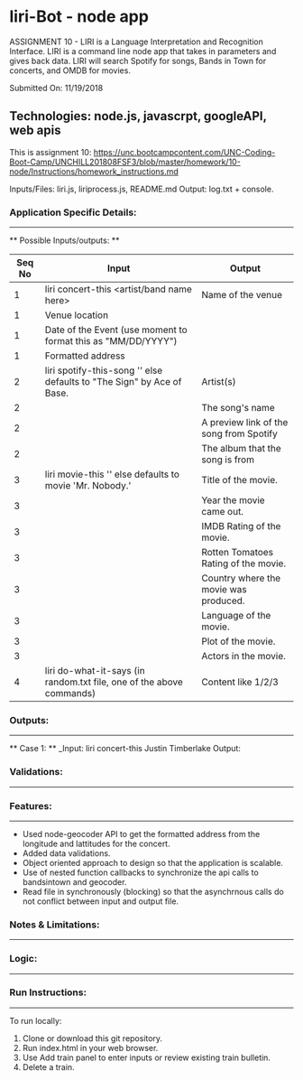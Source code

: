 # liri-Bot - node app
ASSIGNMENT 10 - LIRI is a Language Interpretation and Recognition Interface. 
LIRI is a command line node app that takes in parameters and gives back data.
LIRI will search Spotify for songs, Bands in Town for concerts, and OMDB for movies.

Submitted On: 11/19/2018

## Technologies: node.js, javascrpt, googleAPI, web apis

This is assignment 10: https://unc.bootcampcontent.com/UNC-Coding-Boot-Camp/UNCHILL201808FSF3/blob/master/homework/10-node/Instructions/homework_instructions.md

Inputs/Files: liri.js, liriprocess.js, README.md 
Output: log.txt + console. 


### Application Specific Details:
-----------------------------
** Possible Inputs/outputs: **

Seq No   | Input        | Output         | 
-------- | ------------  | -------------- | 
1  |   liri  concert-this <artist/band name here> | Name of the venue  | 
1  |   Venue location 	 | | 
1  |   Date of the Event (use moment to format this as "MM/DD/YYYY") 	| | 
1  |   Formatted address | | 
2 |    liri spotify-this-song '<song name here>' else defaults to "The Sign" by Ace of Base. | Artist(s) 						| 
2 |                                                                                       | The song's name | 
2  |                                                                                       | A preview link of the song from Spotify | 
2  |                                                                                       | The album that the song is from |
3 | liri movie-this '<movie name here>' else defaults to movie 'Mr. Nobody.'              | Title of the movie. | 
3  |                                                                                       | Year the movie came out. | 
3  |                                                                                       | IMDB Rating of the movie. | 
3 |                                                                                       | Rotten Tomatoes Rating of the movie. | 
3  |                                                                                       | Country where the movie was produced. | 
3  |                                                                                       | Language of the movie. | 
3  |                                                                                       | Plot of the movie. | 
3  |                                                                                       | Actors in the movie. | 
4 | liri do-what-it-says (in random.txt file, one of the above commands) | Content like 1/2/3 | 
                  

### Outputs:
--------------
** Case 1: **
_Input: liri concert-this Justin Timberlake
Output: 

### Validations:
--------------			
			
### Features:
----------
* Used node-geocoder API to get the formatted address from the longitude and lattitudes for the concert. 
* Added data validations.
* Object oriented approach to design so that the application is scalable.
* Use of nested function callbacks to synchronize the api calls to bandsintown and geocoder.
* Read file in synchronously (blocking) so that the asynchrnous calls do not conflict between input and output file.


### Notes & Limitations:
--------------------

  



### Logic:
-------
	
### Run Instructions:
--------------
To run locally:

1) Clone or download this git repository.
2) Run index.html in your web browser. 
3) Use Add train panel to enter inputs or review existing train bulletin.
4) Delete a train.
